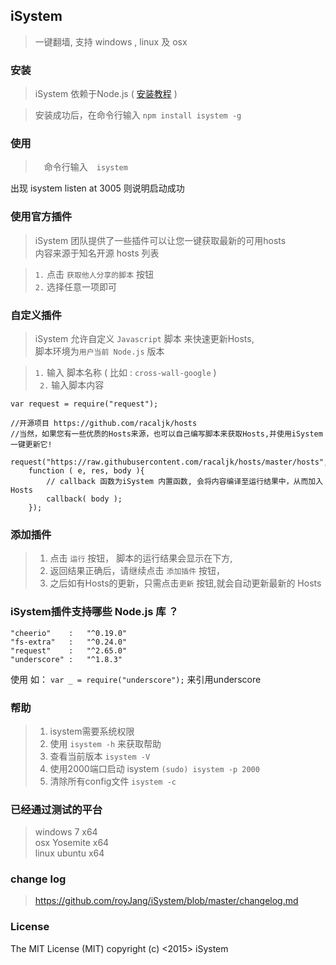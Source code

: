 ## iSystem

> 一键翻墙, 支持 windows , linux 及 osx

### 安装

> iSystem 依赖于Node.js ( [安装教程](http://www.runoob.com/nodejs/nodejs-install-setup.html) )

> 安装成功后，在命令行输入  `npm install isystem -g`

### 使用
>　命令行输入　` isystem `   

出现 isystem listen at 3005 则说明启动成功

### 使用官方插件
> iSystem 团队提供了一些插件可以让您一键获取最新的可用hosts                        
> 内容来源于知名开源 hosts 列表                     

> `1.` 点击 `获取他人分享的脚本` 按钮                         
> `2.` 选择任意一项即可                           

### 自定义插件
> iSystem 允许自定义 `Javascript` 脚本 来快速更新Hosts,          
> 脚本环境为`用户当前 Node.js` 版本       

>  `1.` 输入 脚本名称 (  比如 : `cross-wall-google`  )    
> ` 2.` 输入脚本内容    

```
var request = require("request");        

//开源项目 https://github.com/racaljk/hosts       
//当然，如果您有一些优质的Hosts来源，也可以自己编写脚本来获取Hosts,并使用iSystem一键更新它!         

request("https://raw.githubusercontent.com/racaljk/hosts/master/hosts",         
	function ( e, res, body ){         
		// callback 函数为iSystem 内置函数, 会将内容编译至运行结果中，从而加入Hosts        
	  	callback( body );           
	});	        
```

### 添加插件

> 1. 点击  `运行` 按钮， 脚本的运行结果会显示在下方,        
> 2. 返回结果正确后，请继续点击 `添加插件` 按钮，        
> 3. 之后如有Hosts的更新，只需点击`更新` 按钮,就会自动更新最新的 Hosts          

### iSystem插件支持哪些 Node.js 库 ？

```
"cheerio"    :   "^0.19.0"
"fs-extra"   :   "^0.24.0"
"request"    :   "^2.65.0"
"underscore" :   "^1.8.3"
```

使用 如： `var _ = require("underscore");`  来引用underscore

 
### 帮助  
> 1. isystem需要系统权限
> 2. 使用 `isystem -h` 来获取帮助           
> 3. 查看当前版本 ` isystem -V `        
> 4. 使用2000端口启动 isystem ` (sudo) isystem -p 2000 `         
> 5. 清除所有config文件 ` isystem -c `      

### 已经通过测试的平台

> windows 7 	    x64    
osx 	Yosemite 	x64    
linux 	ubuntu 		x64              

### change log

> https://github.com/royJang/iSystem/blob/master/changelog.md

### License 

The MIT License (MIT) copyright (c) <2015> iSystem